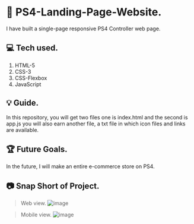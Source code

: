# 🧞 PS4-Landing-Page-Website.
I have built a single-page responsive PS4 Controller web page. 

## 💻 Tech used.
1. HTML-5
2. CSS-3
3. CSS-Flexbox
4. JavaScript

## 💡 Guide.
In this repository, you will get two files one is index.html and the second is app.js you will also earn another file, a txt file in which icon files and links are available.

## 🏆 Future Goals.
In the future, I will make an entire e-commerce store on PS4.

## 📷 Snap Short of Project.
> Web view.
![image](https://github.com/MuhammadShakir-dev/PS4-Landing-Page-Website./assets/84896803/a07f12ea-15d3-4078-8f15-1b4d578017a5)

> Mobile view.
![image](https://github.com/MuhammadShakir-dev/PS4-Landing-Page-Website./assets/84896803/f31e31fe-c16d-46a9-8650-0c73fdeceb5a)
 

